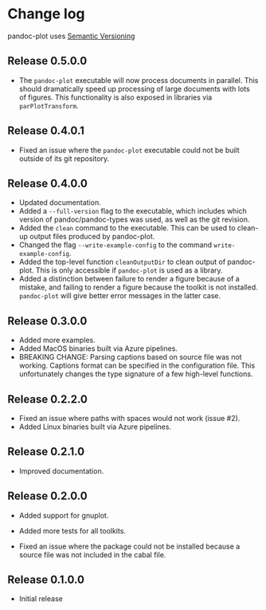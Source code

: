 # Change log

pandoc-plot uses [Semantic Versioning](http://semver.org/spec/v2.0.0.html)

Release 0.5.0.0
---------------

* The `pandoc-plot` executable will now process documents in parallel. This should dramatically speed up processing of large documents with lots of figures. This functionality is also exposed in libraries via `parPlotTransform`.

Release 0.4.0.1
---------------

* Fixed an issue where the `pandoc-plot` executable could not be built outside of its git repository.

Release 0.4.0.0
---------------

* Updated documentation.
* Added a `--full-version` flag to the executable, which includes which version of pandoc/pandoc-types was used, as well as the git revision.
* Added the `clean` command to the executable. This can be used to clean-up output files produced by pandoc-plot.
* Changed the flag `--write-example-config` to the command `write-example-config`.
* Added the top-level function `cleanOutputDir` to clean output of pandoc-plot. This is only accessible if `pandoc-plot` is used as a library.
* Added a distinction between failure to render a figure because of a mistake, and failing to render a figure because the toolkit is not installed. `pandoc-plot` will give better error messages in the latter case.

Release 0.3.0.0
---------------

* Added more examples.
* Added MacOS binaries built via Azure pipelines.
* BREAKING CHANGE: Parsing captions based on source file was not working. Captions format can be specified in the configuration file. This unfortunately changes the type signature of a few high-level functions.

Release 0.2.2.0
---------------

* Fixed an issue where paths with spaces would not work (issue #2).
* Added Linux binaries built via Azure pipelines.

Release 0.2.1.0
---------------

* Improved documentation.

Release 0.2.0.0
---------------

* Added support for gnuplot.
* Added more tests for all toolkits.

* Fixed an issue where the package could not be installed because a source file was not included in the cabal file.

Release 0.1.0.0
---------------

* Initial release